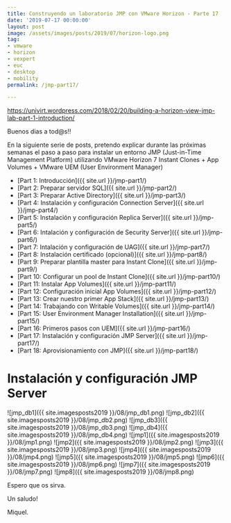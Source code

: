 ```yaml
---
title: Construyendo un laboratorio JMP con VMware Horizon - Parte 17
date: '2019-07-17 00:00:00'
layout: post
image: /assets/images/posts/2019/07/horizon-logo.png
tag:
- vmware
- horizon
- vexpert
- euc
- desktop
- mobility
permalink: /jmp-part17/

---
```


https://univirt.wordpress.com/2018/02/20/building-a-horizon-view-jmp-lab-part-1-introduction/

Buenos dias a tod@s!!

En la siguiente serie de posts, pretendo explicar durante las próximas semanas el paso a paso para instalar un entorno JMP (Just-in-Time Management Platform) utilizando VMware Horizon 7 Instant Clones + App Volumes + VMware UEM (User Environment Manager) 

- [Part 1: Introducción]({{ site.url }}/jmp-part1/)
- [Part 2: Preparar servidor SQL]({{ site.url }}/jmp-part2/)
- [Part 3: Preparar Active Directory]({{ site.url }}/jmp-part3/)
- [Part 4: Instalación y configuración Connection Server]({{ site.url }}/jmp-part4/)
- [Part 5: Instalación y configuración Replica Server]({{ site.url }}/jmp-part5/)
- [Part 6: Intalación y configuración de Security Server]({{ site.url }}/jmp-part6/)
- [Part 7: Intalación y configuración de UAG]({{ site.url }}/jmp-part7/)
- [Part 8: Instalación certificado (opcional)]({{ site.url }}/jmp-part8/)
- [Part 9: Preparar plantilla master para Instant Clone]({{ site.url }}/jmp-part9/)
- [Part 10: Configurar un pool de Instant Clone]({{ site.url }}/jmp-part10/)
- [Part 11: Instalar App Volumes]({{ site.url }}/jmp-part11/)
- [Part 12: Configuración inicial App Volumes]({{ site.url }}/jmp-part12/)
- [Part 13: Crear nuestro primer App Stack]({{ site.url }}/jmp-part13/)
- [Part 14: Trabajando con Writable Volumes]({{ site.url }}/jmp-part14/)
- [Part 15: User Environment Manager Installation]({{ site.url }}/jmp-part15/)
- [Part 16: Primeros pasos con UEM]({{ site.url }}/jmp-part16/)
- [Part 17: Instalación y configuración JMP Server]({{ site.url }}/jmp-part17/)
- [Part 18: Aprovisionamiento con JMP]({{ site.url }}/jmp-part18/)

# Instalación y configuración JMP Server

![jmp_db1]({{ site.imagesposts2019 }}/08/jmp_db1.png)
![jmp_db2]({{ site.imagesposts2019 }}/08/jmp_db2.png)
![jmp_db3]({{ site.imagesposts2019 }}/08/jmp_db3.png)
![jmp_db4]({{ site.imagesposts2019 }}/08/jmp_db4.png)
![jmp1]({{ site.imagesposts2019 }}/08/jmp1.png)
![jmp2]({{ site.imagesposts2019 }}/08/jmp2.png)
![jmp3]({{ site.imagesposts2019 }}/08/jmp3.png)
![jmp4]({{ site.imagesposts2019 }}/08/jmp4.png)
![jmp5]({{ site.imagesposts2019 }}/08/jmp5.png)
![jmp6]({{ site.imagesposts2019 }}/08/jmp6.png)
![jmp7]({{ site.imagesposts2019 }}/08/jmp7.png)
![jmp8]({{ site.imagesposts2019 }}/08/jmp8.png)


Espero que os sirva.

Un saludo!

Miquel.



